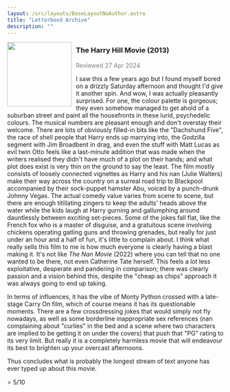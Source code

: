 ```yaml
---
layout: /src/layouts/BaseLayoutNoAuthor.astro
title: "Letterboxd Archive"
description: ""
---
```



<img src="https://theyakemperor.neocities.org/Images/harryhill.jpg" style="width:150px;height:auto;float:left;padding-right:10px;">
<h3 style="padding-bottom:0;">The Harry Hill Movie (2013)</h3>
<p style="color:grey;">Reviewed 27 Apr 2024</p>

I saw this a few years ago but I found myself bored on a drizzly Saturday afternoon and thought I'd give it another spin. And wow, I was actually pleasantly surprised. For one, the colour palette is gorgeous; they even somehow managed to get ahold of a suburban street and paint all the housefronts in these lurid, psychedelic colours. The musical numbers are pleasant enough and don't overstay their welcome. There are lots of obviously filled-in bits like the "Dachshund Five", the race of shell people that Harry ends up marrying into, the Godzilla segment with Jim Broadbent in drag, and even the stuff with Matt Lucas as evil twin Otto feels like a last-minute addition that was made when the writers realised they didn't have much of a plot on their hands; and what plot does exist is very thin on the ground to say the least. The film mostly consists of loosely connected vignettes as Harry and his nan (Julie Walters) make their way across the country on a surreal road trip to Blackpool accompanied by their sock-puppet hamster Abu, voiced by a punch-drunk Johnny Vegas. The actual comedy value varies from scene to scene, but there are enough titillating zingers to keep the adults' heads above the water while the kids laugh at Harry gurning and gallumphing around dauntlessly between exciting set-pieces. Some of the jokes fall flat, like the French fox who is a master of disguise, and a gratuitous scene involving chickens operating gatling guns and throwing grenades, but really for just under an hour and a half of fun, it's little to complain about. I think what really sells this film to me is how much everyone is clearly having a blast making it. It's not like <i>The Nan Movie</i> (2022) where you can tell that no one wanted to be there, not even Catherine Tate herself. This feels a lot less exploitative, desperate and pandering in comparison; there was clearly passion and a vision behind this, despite the "cheap as chips" approach it was always going to end up taking.

In terms of influences, it has the vibe of Monty Python crossed with a late-stage Carry On film, which of course means it has its questionable moments. There are a few crossdressing jokes that would simply not fly nowadays, as well as some borderline inappropriate sex references (nan complaining about "curlies" in the bed and a scene where two characters are implied to be getting it on under the covers) that push that "PG" rating to its very limit. But really it is a completely harmless movie that will endeavour its best to brighten up your overcast afternoons.

Thus concludes what is probably the longest stream of text anyone has ever typed up about this movie.

⭐ 5/10
